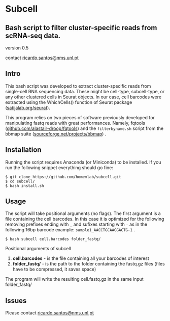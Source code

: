 # Subcell
Bash script to filter cluster-specific reads from scRNA-seq data.
---------
version 0.5

contact <ricardo.santos@nms.unl.pt>
## Intro
This bash script was developed to extract cluster-specific reads from single-cell RNA sequencing data. These might be cell-type, subcell-type, or any other clustered cells in Seurat objects. In our case, cell barcodes were extracted using the WhichCells() function of Seurat package ([satijalab.org/seurat](https://link)).

This program relies on two pieces of software previously developed for manipulating fastq reads with great performances. Namely, fqtools ([github.com/alastair-droop/fqtools](https://link)) and the `filterbyname.sh` script from the bbmap suite ([sourceforge.net/projects/bbmap](https://link)) .


## Installation
Running the script requires Anaconda (or Miniconda) to be installed. If you run the following snippet everything should go fine:
```console
$ git clone https://github.com/homemlab/subcell.git
$ cd subcell/
$ bash install.sh
```
## Usage
The script will take positional arguments (no flags). The first argument is a file containing the cell barcodes. In this case it is optimized for the following removing prefixes ending with `_` and sufixes starting with `-` as in the following 16bp barcode example:
`sample1_AACCTGCAAGGACTG-1` .

```console
$ bash subcell cell.barcodes folder_fastq/
```
Positional arguments of subcell
1. **cell.barcodes** - is the file containing all your barcodes of interest
2. **folder_fastq/** - is the path to the folder containing the fastq.gz files (files have to be compressed, it saves space)

The program will write the resulting cell.fastq.gz in the same input folder_fastq/

## Issues
Please contact <ricardo.santos@nms.unl.pt>
